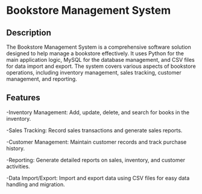 # Bookstore Management System

## Description

The Bookstore Management System is a comprehensive software solution designed to help manage a bookstore effectively. It uses Python for the main application logic, MySQL for the database management, and CSV files for data import and export. The system covers various aspects of bookstore operations, including inventory management, sales tracking, customer management, and reporting.

## Features
-Inventory Management: Add, update, delete, and search for books in the inventory.

-Sales Tracking: Record sales transactions and generate sales reports.

-Customer Management: Maintain customer records and track purchase history.

-Reporting: Generate detailed reports on sales, inventory, and customer activities.

-Data Import/Export: Import and export data using CSV files for easy data handling and migration.
